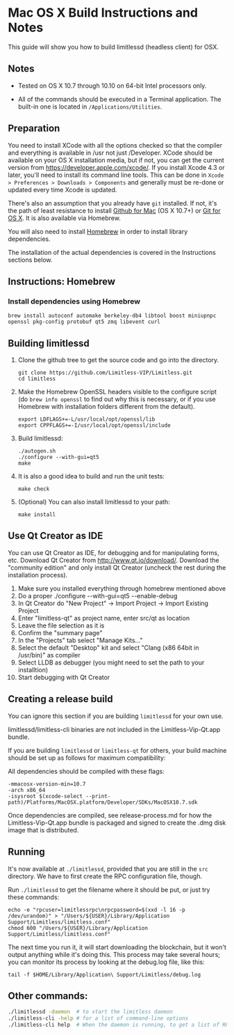 # Mac OS X Build Instructions and Notes

This guide will show you how to build limitlessd (headless client) for OSX.

## Notes

* Tested on OS X 10.7 through 10.10 on 64-bit Intel processors only.

* All of the commands should be executed in a Terminal application. The
  built-in one is located in `/Applications/Utilities`.

## Preparation

You need to install XCode with all the options checked so that the compiler and
everything is available in /usr not just /Developer. XCode should be available
on your OS X installation media, but if not, you can get the current version
from https://developer.apple.com/xcode/. If you install Xcode 4.3 or later,
you'll need to install its command line tools. This can be done in `Xcode >
Preferences > Downloads > Components` and generally must be re-done or updated
every time Xcode is updated.

There's also an assumption that you already have `git` installed. If not, it's
the path of least resistance to install [Github for Mac](https://mac.github.com/)
(OS X 10.7+) or [Git for OS X](https://code.google.com/p/git-osx-installer/).
It is also available via Homebrew.

You will also need to install [Homebrew](http://brew.sh) in order to install
library dependencies.

The installation of the actual dependencies is covered in the Instructions
sections below.

## Instructions: Homebrew

### Install dependencies using Homebrew

```
brew install autoconf automake berkeley-db4 libtool boost miniupnpc openssl pkg-config protobuf qt5 zmq libevent curl
```

## Building limitlessd

1. Clone the github tree to get the source code and go into the directory.

   ```
   git clone https://github.com/Limitless-VIP/Limitless.git
   cd limitless
   ```

2. Make the Homebrew OpenSSL headers visible to the configure script (do
   `brew info openssl` to find out why this is necessary, or if you use
   Homebrew with installation folders different from the default).

   ```
   export LDFLAGS+=-L/usr/local/opt/openssl/lib
   export CPPFLAGS+=-I/usr/local/opt/openssl/include
   ```

3. Build limitlessd:

   ```
   ./autogen.sh
   ./configure --with-gui=qt5
   make
   ```

4. It is also a good idea to build and run the unit tests:

   ```
   make check
   ```

5. (Optional) You can also install limitlessd to your path:

   ```
   make install
   ```

## Use Qt Creator as IDE

You can use Qt Creator as IDE, for debugging and for manipulating forms, etc.
Download Qt Creator from http://www.qt.io/download/. Download the "community
edition" and only install Qt Creator (uncheck the rest during the installation
process).

1. Make sure you installed everything through homebrew mentioned above
2. Do a proper ./configure --with-gui=qt5 --enable-debug
3. In Qt Creator do "New Project" -> Import Project -> Import Existing Project
4. Enter "limitless-qt" as project name, enter src/qt as location
5. Leave the file selection as it is
6. Confirm the "summary page"
7. In the "Projects" tab select "Manage Kits..."
8. Select the default "Desktop" kit and select "Clang (x86 64bit in /usr/bin)" as compiler
9. Select LLDB as debugger (you might need to set the path to your installtion)
10. Start debugging with Qt Creator

## Creating a release build

You can ignore this section if you are building `limitlessd` for your own use.

limitlessd/limitless-cli binaries are not included in the Limitless-Vip-Qt.app bundle.

If you are building `limitlessd` or `limitless-qt` for others, your build machine
should be set up as follows for maximum compatibility:

All dependencies should be compiled with these flags:

```
-mmacosx-version-min=10.7
-arch x86_64
-isysroot $(xcode-select --print-path)/Platforms/MacOSX.platform/Developer/SDKs/MacOSX10.7.sdk
```

Once dependencies are compiled, see release-process.md for how the
Limitless-Vip-Qt.app bundle is packaged and signed to create the .dmg disk image that
is distributed.

## Running

It's now available at `./limitlessd`, provided that you are still in the `src`
directory. We have to first create the RPC configuration file, though.

Run `./limitlessd` to get the filename where it should be put, or just try these
commands:

```
echo -e "rpcuser=limitlessrpc\nrpcpassword=$(xxd -l 16 -p /dev/urandom)" > "/Users/${USER}/Library/Application Support/Limitless/limitless.conf"
chmod 600 "/Users/${USER}/Library/Application Support/Limitless/limitless.conf"
```

The next time you run it, it will start downloading the blockchain, but it
won't output anything while it's doing this. This process may take several
hours; you can monitor its process by looking at the debug.log file, like this:

```
tail -f $HOME/Library/Application\ Support/Limitless/debug.log
```

## Other commands:

```bash
./limitlessd -daemon  # to start the limitless daemon
./limitless-cli -help # for a list of command-line options
./limitless-cli help  # When the daemon is running, to get a list of RPC commands
```
